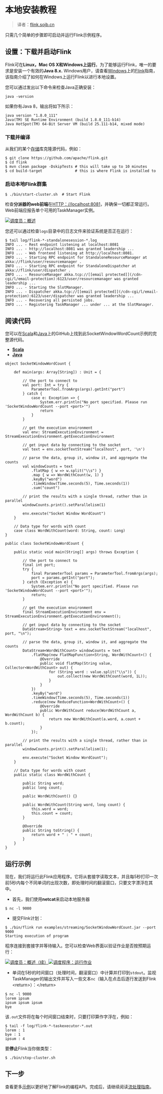 

# 本地安装教程

> 译者：[flink.sojb.cn](https://flink.sojb.cn/)


只需几个简单的步骤即可启动并运行Flink示例程序。

## 设置：下载并启动Flink

Flink可在**Linux，Mac OS X和Windows上运行**。为了能够运行Flink，唯一的要求是安装一个有效的**Java 8.x.** Windows用户，请查看[Windows](https://flink.sojb.cn/tutorials/flink_on_windows.html)上的[Flink](https://flink.sojb.cn/tutorials/flink_on_windows.html)指南，该指南介绍了如何在Windows上运行Flink以进行本地设置。

您可以通过发出以下命令来检查Java正确安装：



```
java -version
```



如果你有Java 8，输出将如下所示：



```
java version "1.8.0_111"
Java(TM) SE Runtime Environment (build 1.8.0_111-b14)
Java HotSpot(TM) 64-Bit Server VM (build 25.111-b14, mixed mode)
```



### 下载并编译

从我们的某个[存储](http://flink.apache.org/community.html#source-code)库克隆源代码，例如：



```
$ git clone https://github.com/apache/flink.git
$ cd flink
$ mvn clean package -DskipTests # this will take up to 10 minutes
$ cd build-target               # this is where Flink is installed to
```



### 启动本地Flink群集



```
$ ./bin/start-cluster.sh  # Start Flink
```



检查**分派器的web前端**在[HTTP：//localhost:8081](http://localhost:8081)，并确保一切都正常运行。Web前端应报告单个可用的TaskManager实例。

[![调度员：概述](../img/jobmanager-1.png)](../img/jobmanager-1.png)

您还可以通过检查`logs`目录中的日志文件来验证系统是否正在运行：



```
$ tail log/flink-*-standalonesession-*.log
INFO ... - Rest endpoint listening at localhost:8081
INFO ... - http://localhost:8081 was granted leadership ...
INFO ... - Web frontend listening at http://localhost:8081.
INFO ... - Starting RPC endpoint for StandaloneResourceManager at akka://flink/user/resourcemanager .
INFO ... - Starting RPC endpoint for StandaloneDispatcher at akka://flink/user/dispatcher .
INFO ... - ResourceManager akka.tcp://[[email protected]](/cdn-cgi/l/email-protection):6123/user/resourcemanager was granted leadership ...
INFO ... - Starting the SlotManager.
INFO ... - Dispatcher akka.tcp://[[email protected]](/cdn-cgi/l/email-protection):6123/user/dispatcher was granted leadership ...
INFO ... - Recovering all persisted jobs.
INFO ... - Registering TaskManager ... under ... at the SlotManager.
```



## 阅读代码

您可以在[Scala](https://github.com/apache/flink/blob/master/flink-examples/flink-examples-streaming/src/main/scala/org/apache/flink/streaming/scala/examples/socket/SocketWindowWordCount.scala)和[Java](https://github.com/apache/flink/blob/master/flink-examples/flink-examples-streaming/src/main/java/org/apache/flink/streaming/examples/socket/SocketWindowWordCount.java)上的GitHub上找到此SocketWindowWordCount示例的完整源代码。

*   [**Scala**](#tab_scala_0)
*   [**Java**](#tab_java_0)



```
object SocketWindowWordCount {

    def main(args: Array[String]) : Unit = {

        // the port to connect to
        val port: Int = try {
            ParameterTool.fromArgs(args).getInt("port")
        } catch {
            case e: Exception => {
                System.err.println("No port specified. Please run 'SocketWindowWordCount --port <port>'")
                return
            }
        }

        // get the execution environment
        val env: StreamExecutionEnvironment = StreamExecutionEnvironment.getExecutionEnvironment

        // get input data by connecting to the socket
        val text = env.socketTextStream("localhost", port, '\n')

        // parse the data, group it, window it, and aggregate the counts
        val windowCounts = text
            .flatMap { w => w.split("\\s") }
            .map { w => WordWithCount(w, 1) }
            .keyBy("word")
            .timeWindow(Time.seconds(5), Time.seconds(1))
            .sum("count")

        // print the results with a single thread, rather than in parallel
        windowCounts.print().setParallelism(1)

        env.execute("Socket Window WordCount")
    }

    // Data type for words with count
    case class WordWithCount(word: String, count: Long)
}
```





```
public class SocketWindowWordCount {

    public static void main(String[] args) throws Exception {

        // the port to connect to
        final int port;
        try {
            final ParameterTool params = ParameterTool.fromArgs(args);
            port = params.getInt("port");
        } catch (Exception e) {
            System.err.println("No port specified. Please run 'SocketWindowWordCount --port <port>'");
            return;
        }

        // get the execution environment
        final StreamExecutionEnvironment env = StreamExecutionEnvironment.getExecutionEnvironment();

        // get input data by connecting to the socket
        DataStream<String> text = env.socketTextStream("localhost", port, "\n");

        // parse the data, group it, window it, and aggregate the counts
        DataStream<WordWithCount> windowCounts = text
            .flatMap(new FlatMapFunction<String, WordWithCount>() {
                @Override
                public void flatMap(String value, Collector<WordWithCount> out) {
                    for (String word : value.split("\\s")) {
                        out.collect(new WordWithCount(word, 1L));
                    }
                }
            })
            .keyBy("word")
            .timeWindow(Time.seconds(5), Time.seconds(1))
            .reduce(new ReduceFunction<WordWithCount>() {
                @Override
                public WordWithCount reduce(WordWithCount a, WordWithCount b) {
                    return new WordWithCount(a.word, a.count + b.count);
                }
            });

        // print the results with a single thread, rather than in parallel
        windowCounts.print().setParallelism(1);

        env.execute("Socket Window WordCount");
    }

    // Data type for words with count
    public static class WordWithCount {

        public String word;
        public long count;

        public WordWithCount() {}

        public WordWithCount(String word, long count) {
            this.word = word;
            this.count = count;
        }

        @Override
        public String toString() {
            return word + " : " + count;
        }
    }
}
```



## 运行示例

现在，我们将运行此Flink应用程序。它将从套接字读取文本，并且每5秒打印一次前5秒内每个不同单词的出现次数，即处理时间的翻滚窗口，只要文字漂浮在其中。

*   首先，我们使用**netcat**来启动本地服务器



```
$ nc -l 9000
```



*   提交Flink计划：



```
$ ./bin/flink run examples/streaming/SocketWindowWordCount.jar --port 9000
Starting execution of program
```



程序连接到套接字并等待输入。您可以检查Web界面以验证作业是否按预期运行：

[![调度员：概述（续）](../img/jobmanager-2.png)](../img/jobmanager-2.png)[![调度程序：运行作业](../img/jobmanager-3.png)](../img/jobmanager-3.png)

*   单词在5秒的时间窗口（处理时间，翻滚窗口）中计算并打印到`stdout`。监视TaskManager的输出文件并写入一些文本`nc`（输入在点击后逐行发送到Flink &lt;return&gt;）：&lt;/return&gt;



```
$ nc -l 9000
lorem ipsum
ipsum ipsum ipsum
bye
```



该`.out`文件将在每个时间窗口结束时，只要打印算作字浮在，例如：



```
$ tail -f log/flink-*-taskexecutor-*.out
lorem : 1
bye : 1
ipsum : 4
```



要**停止**Flink当你做类型：



```
$ ./bin/stop-cluster.sh
```



## 下一步

查看更多[示例](https://flink.sojb.cn/examples)以更好地了解Flink的编程API。完成后，请继续阅读[流处理指南](https://flink.sojb.cn/dev/datastream_api.html)。

